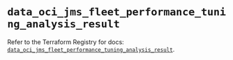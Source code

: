 # `data_oci_jms_fleet_performance_tuning_analysis_result`

Refer to the Terraform Registry for docs: [`data_oci_jms_fleet_performance_tuning_analysis_result`](https://registry.terraform.io/providers/hashicorp/oci/7.19.0/docs/data-sources/jms_fleet_performance_tuning_analysis_result).
